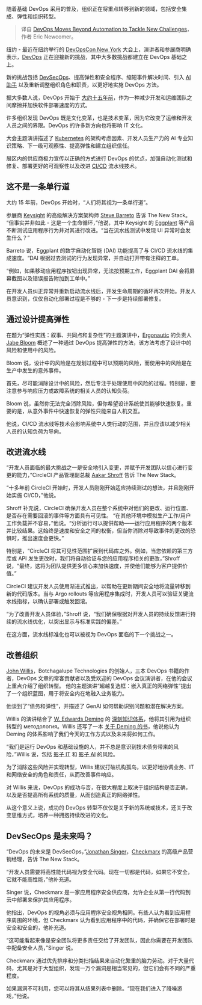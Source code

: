 
<!--
title: DevOps迈向自动化之外，应对新挑战
cover: https://cdn.thenewstack.io/media/2024/11/24340e25-quino-al-uwu5qhetnvc-unsplash-1.jpg
-->

随着基础 DevOps 采用的普及，组织正在将重点转移到新的领域，包括安全集成、弹性和组织转型。

> 译自 [DevOps Moves Beyond Automation to Tackle New Challenges](https://thenewstack.io/devops-moves-beyond-automation-to-tackle-new-challenges/)，作者 Eric Newcomer。

纽约 - 最近在纽约举行的 [DevOpsCon New York](https://devopscon.io/new-york/) 大会上，演讲者和参展商明确表示，[DevOps](https://thenewstack.io/devops/) 正在迎接新的挑战，其中大多数挑战都建立在 DevOps 基础之上。

新的挑战包括 [DevSecOps](https://thenewstack.io/decoding-devsecops-striking-the-right-balance/)、提高弹性和安全程序、缩短事件解决时间、引入 [AI 助手](https://thenewstack.io/augment-ai-code-assistant-targets-large-development-teams/) 以及重新调整组织角色和职责，以更好地实施 DevOps 方法。

据大多数人说，DevOps 开始于 [大约十五年前](https://devops.com/the-origins-of-devops-whats-in-a-name/)，作为一种减少开发和运维团队之间摩擦并加快软件部署速度的方式。

许多组织发现 DevOps 既是文化变革，也是技术变革，因为它改变了运维和开发人员之间的界限。DevOps 的许多新方向也将影响 IT 文化。

大会主题演讲描述了 [Kubernetes](https://thenewstack.io/kubernetes/) 的架构考虑因素、开发人员生产力的 AI 专业知识策略、下一级可观察性、提高弹性和建立组织信任。

展区内的供应商极力宣传以正确的方式进行 DevOps 的优点，加强自动化测试和修复、部署更好的可观察性以及改进 [CI/CD](https://thenewstack.io/ci-cd/) 流水线技术。

## 这不是一条单行道

大约 15 年前，DevOps 开始时，“人们将其视为一条单行道”。

参展商 [Keysight](https://www.keysight.com/us/en/products/software/software-testing.html) 的高级解决方案架构师 [Steve Barreto](https://www.linkedin.com/in/stevebarreto/) 告诉 The New Stack。
“但事实并非如此 - 这是一个生命循环，”他说，其中 Keysight 的 [Eggplant](https://www.keysight.com/us/en/products/software/software-testing/eggplant-test.html) 等产品不断测试应用程序行为并对其进行改进。“当在流水线测试中发现 UI 异常时会发生什么？”

Barreto 说，Eggplant 的数字自动化智能 (DAI) 功能提高了与 CI/CD 流水线的集成速度。“DAI 根据过去测试的行为发现异常，并自动打开带有注释的工单。

“例如，如果移动应用程序按钮出现异常，无法按预期工作，Eggplant DAI 会将屏幕截图以及错误报告附加到工单中。”

在开发人员纠正异常并重新启动流水线后，开发生命周期的循环再次开始。开发人员意识到，仅仅自动化部署过程是不够的 - 下一步是持续部署修复。

## 通过设计提高弹性

在题为“弹性实践：叙事、共同点和复杂性”的主题演讲中，[Ergonautic](https://www.ergonautic.ly/) 的负责人 [Jabe Bloom](https://www.linkedin.com/in/jabebloom/) 概述了一种通过 DevOps 提高弹性的方法，该方法考虑了设计中的风险和使用中的风险。

Bloom 说，设计中的风险是在规划过程中可以预期的风险，而使用中的风险是在生产中发生的意外事件。

首先，尽可能消除设计中的风险，然后专注于处理使用中风险的过程。特别是，要注意参与响应压力或故障系统的相关人员的认知负荷。

Bloom 说，虽然你无法完全消除风险，但你希望设计系统使其能够快速恢复。重要的是，从意外事件中快速恢复的弹性只能来自人机交互。

他说，CI/CD 流水线等技术会影响系统中人类行动的范围，并且应该以减少相关人员的认知负荷为导向。

## 改进流水线

“开发人员面临的最大挑战之一是安全地引入变更，并赋予开发团队以信心进行变更的能力，”CircleCI 产品管理副总裁 [Aakar Shroff](https://www.linkedin.com/in/aakarshroff/) 告诉 The New Stack。

“十多年前 CircleCI 开始时，开发人员刚刚开始适应持续测试的想法，并且刚刚开始实施 CI/CD，”他说。

Shroff 补充说，CircleCI 确保开发人员在整个系统中对他们的更改、运行位置、是否存在需要回滚的事件等方面具有可见性。
“在其他环境中模拟生产工作/用户工作负载并不容易，”他说。“分析运行可以提供帮助——运行应用程序的两个版本并比较结果。这始终是速度和安全之间的权衡，但当你消除对导致事件的更改的恐惧时，推出速度会更快。”

特别是，“CircleCI 将其可见性范围扩展到代码库之外。例如，当您依赖的第三方库或 API 发生更改时，我们将自动验证与您的应用程序相关的更改，”Shroff 说，“最终，这将为团队提供更多信心来加快速度，并使他们能够为客户提供价值。”

CircleCI 建议开发人员使用渐进式推出，以帮助在更新期间安全地将流量转移到新的代码版本。当与 Argo rollouts 等应用程序集成时，开发人员可以验证关键流水线指标，以确认部署或触发回滚。

“为了改善开发人员体验，”Shroff 说，“我们确保根据对开发人员的持续反馈进行持续的流水线优化，以突出显示与标准实践的偏差。”

在这方面，流水线标准化也可以被视为 DevOps 面临的下一个挑战之一。

## 改善组织
[John Willis](https://www.linkedin.com/in/johnwillisatlanta/)，Botchagalupe Technologies 的创始人，三本 DevOps 书籍的作者，DevOps 文章的常客贡献者以及受欢迎的 DevOps 会议演讲者，在他的会议上重点介绍了组织转型。
他的主题演讲“超越复选框：嵌入真正的网络弹性”提出了一个组织蓝图，用于将安全内在地融入业务能力。

他谈到了“债务和弹性”，并描述了 GenAI 如何帮助识别问题和潜在解决方案。

Willis 的演讲结合了 [W. Edwards Deming](https://en.wikipedia.org/wiki/W._Edwards_Deming) 的 [深刻知识体系](https://deming.org/explore/sopk/)，他将其引用为组织转型的 методология。Willis 还写了一本 [关于 Deming 的书](https://www.amazon.com/Journey-Profound-Knowledge-Altered-Industry/dp/1950508838)，他说他认为 Deming 的体系影响了我们今天的工作方式以及未来将如何工作。

“我们是运行 DevOps 和基础设施的人，并不总是意识到技术债务带来的风险，”Willis 说，包括 [影子 IT](https://thenewstack.io/how-to-bring-shadow-kubernetes-it-into-the-light/) 和 [影子 AI](https://cloud.google.com/transform/spotlighting-shadow-ai-how-to-protect-against-risky-ai-practices) 的风险。

为了消除这些风险并实现转型，Willis 建议打破机构孤岛，以更好地协调业务、IT 和网络安全的角色和责任，从而改善事件响应。

对 Willis 来说，DevOps 的成功与否，在很大程度上取决于组织结构是否正确，以及是否提高所有系统的质量，从而创造真正的网络弹性。

从这个意义上说，成功的 DevOps 转型不仅仅是关于新的系统或技术，还关于改变思维方式，培养一种拥抱持续改进的文化。

## DevSecOps 是未来吗？

“DevOps 的未来是 DevSecOps，”[Jonathan Singer](https://www.linkedin.com/in/jonathanayalsinger/)，[Checkmarx](https://checkmarx.com/) 的高级产品营销经理，告诉 The New Stack。

“开发人员需要将高性能代码视为安全代码。现在一切都是代码，如果它不安全，它就不能高性能，”他补充道。

Singer 说，Checkmarx 是一家应用程序安全供应商，允许企业从第一行代码到云中部署来保护其应用程序。

他指出，DevOps 的视角必须与应用程序安全视角相同。有些人认为看到应用程序周围的环境，但 Checkmarx 认为看到应用程序中的代码，并确保它在部署时是安全和安全的，他补充道。

“这可能看起来像是安全团队将更多责任交给了开发团队，因此你需要在开发团队中配备安全人员，”Singer 说。

Checkmarx 通过优先排序和分类扫描结果来自动化繁重的脑力劳动。对于大量代码，尤其是对于大型组织，发现一万个漏洞是相当常见的，但它们会有不同的严重程度。

如果漏洞不可利用，您可以将其从结果列表中删除。“现在我们进入了降噪游戏，”他说。
